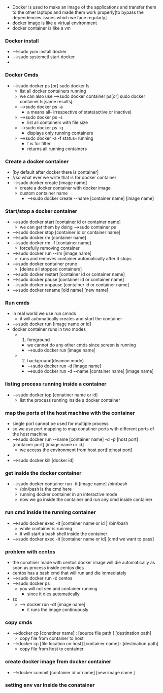 - Docker is used to make an image of the applications and transfer them to the other laptops and made them work properly[to bypass the dependencies issues which we face regularly]
- docker image is like a virtual environment
- docker container is like a vm
### Docker install
- -->sudo yum install docker
- -->sudo systemctl start docker
- 
### Docker Cmds
- -->sudo docker ps [or] sudo docker ls
	- list all docker containers running
	- we can also use -->sudo docker container ps[or] sudo docker container ls[same results]
	- -->sudo docker ps -a 
		- a means all- irrespective of state(active or inactive)
	- -->sudo docker ps -s
		- list all containers with file size
	- -->sudo docker ps -q
		- displays only running containers
	- -->sudo docker -a -f status=running
		- f is for filter
		- returns all running containers
### Create a docker container
- [by default after docker there is container]
- //so what ever we write that is for docker container
- -->sudo docker create [image name]
	- create a docker container with docker image
	- custom container name
		- -->sudo docker create --name [container name]  [image name]
### Start/stop a docker container
- -->sudo docker start [container id or container name]
	- we can get them by doing -->sudo container ps
- -->sudo docker stop [container id or container name]
- -->sudo docker rm [container name]
- -->sudo docker rm -f [container name]
	- forcefully removing container
- -->sudo docker run --rm [image name]
	- runs and removes container automatically after it stops
- -->sudo docker container prune
	- [delete all stopped containers]
- -->sudo docker restart [container id or container name]
- -->sudo docker pause [container id or container name]
- -->sudo docker unpause [container id or container name]
- -->sudo docker rename [old name]  [new name]
### Run cmds
- in real world we use run cmnds
	- it will automatically creates and start the container
- -->sudo docker run [image name or id]
- docker container runs in two modes
	- 1. foreground 
		- we cannot do any other cmds since screen is running
		- -->sudo docker run [image name]
	- 2. background(deamon mode)
		- -->sudo docker run -d [image name]
		- -->sudo docker run -d --name [container name]  [image name]
### listing process running inside a container
- -->sudo docker top [conatiner name or id]
	- list the process running inside a docker container
### map the ports of the host machine with the container 
- single port cannot be used for multiple process
- so we use port mapping to map conatiner ports with different ports of the host machine
- -->sudo docker run --name [container name] -d -p [host port] : [container port]   [image name or id]
	- we access the environment from host port[ip:host port]
- 
- -->sudo docker kill [docker id]
### get inside the docker container
- -->sudo docker container run -it [image name] /bin/bash
	- /bin/bash is the cmd here
	- running docker container in an interactive mode
	- now we go inside the container and run any cmd inside container
### run cmd inside the running container
- -->sudo docker exec -it [container name or id ] /bin/bash
	- while container is running
	- it will start a bash shell inside the container
- -->sudo docker exec -it [container name or id]  [cmd we want to pass]
### problem with centos
- the conatiner made with centos docker image will die automatically as soon as  process inside centos dies
- centos has a bash cmd that will run and die immediately
- -->sudo docker run -d centos
- -->sudo docker ps
	- you will not see and container running 
		- since it dies automatically
- so
	- --> docker run -dt [image name]
		- it runs the image continuously
### copy cmds
- -->docker cp [conatiner name] : [source file path ]  [destination path]
	- copy file from container to host
- -->docker cp [file location on host]  [container name] : [destination path]
	- copy file from host to container
### create docker image from docker container
- -->docker commit [container id or name]  [new image name ]
### setting env var inside the conatainer
 